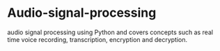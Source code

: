 # Audio-signal-processing
audio signal processing using Python and covers concepts such as real time voice recording, transcription, encryption and decryption.
